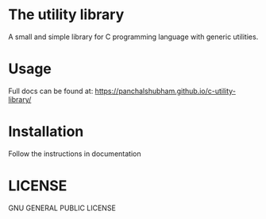 # The utility library
A small and simple library for C programming language with generic utilities. 

# Usage
Full docs can be found at:
https://panchalshubham.github.io/c-utility-library/

# Installation
Follow the instructions in documentation

# LICENSE
GNU GENERAL PUBLIC LICENSE

